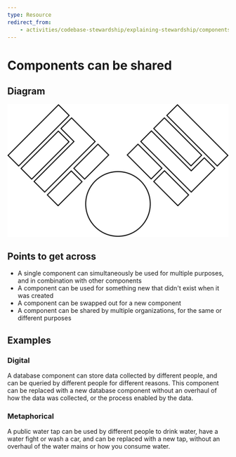 ```yaml
---
type: Resource
redirect_from:
    - activities/codebase-stewardship/explaining-stewardship/components-shared
---
```


# Components can be shared

## Diagram

![graphical representation of two stacks of components with a shared component](shared-components.svg)

## Points to get across

* A single component can simultaneously be used for multiple purposes, and in combination with other components
* A component can be used for something new that didn't exist when it was created
* A component can be swapped out for a new component
* A component can be shared by multiple organizations, for the same or different purposes

## Examples

### Digital

A database component can store data collected by different people, and can be queried by different people for different reasons. This component can be replaced with a new database component without an overhaul of how the data was collected, or the process enabled by the data.

### Metaphorical

A public water tap can be used by different people to drink water, have a water fight or wash a car, and can be replaced with a new tap, without an overhaul of the water mains or how you consume water.
